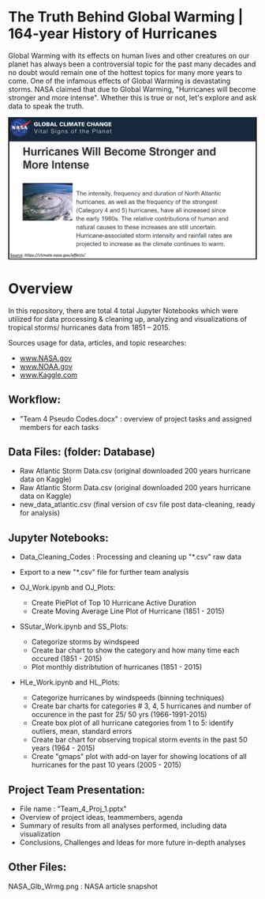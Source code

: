 # The Truth Behind Global Warming | 164-year History of Hurricanes
Global Warming with its effects on human lives and other creatures on our planet has always been a controversial topic for the past many decades and no doubt would remain one of the hottest topics for many more years to come. One of the infamous effects of Global Warming is devastating storms. NASA claimed that due to Global Warming, "Hurricanes will become stronger and more intense". Whether this is true or not, let's explore and ask data to speak the truth.

![Image description](NASA_Glb_Wrmg.png)


# Overview
In this repository, there are total 4 total Jupyter Notebooks which were utilized for data processing & cleaning up, analyzing and visualizations of tropical storms/ hurricanes data from 1851 – 2015.

Sources usage for data, articles, and topic researches:
   - www.NASA.gov
   - www.NOAA.gov
   - www.Kaggle.com

## Workflow:
- "Team 4 Pseudo Codes.docx" : overview of project tasks and assigned members for each tasks

## Data Files: (folder: Database)
- Raw Atlantic Storm Data.csv (original downloaded 200 years hurricane data on Kaggle)
- Raw Atlantic Storm Data.csv (original downloaded 200 years hurricane data on Kaggle)
- new_data_atlantic.csv (final version of csv file post data-cleaning, ready for analysis)

## Jupyter Notebooks:
- Data_Cleaning_Codes : Processing and cleaning up "*.csv" raw data
- Export to a new "*.csv" file for further team analysis 
   
- OJ_Work.ipynb and OJ_Plots:   
   - Create PiePlot of Top 10 Hurricane Active Duration
   - Create Moving Average Line Plot of Hurricane (1851 - 2015)
    
- SSutar_Work.ipynb and SS_Plots:  
   - Categorize storms by windspeed
   - Create bar chart to show the category and how many time each occured (1851 - 2015)
   - Plot monthly distribtution of hurricanes (1851 - 2015)

- HLe_Work.ipynb and HL_Plots:  
   - Categorize hurricanes by windspeeds (binning techniques)
   - Create bar charts for categories # 3, 4, 5 hurricanes and number of occurence in the past for 25/ 50 yrs (1966-1991-2015)
   - Create box plot of all hurricane categories from 1 to 5: identify outliers, mean, standard errors
   - Create bar chart for observing tropical storm events in the past 50 years (1964 - 2015)
   - Create "gmaps" plot with add-on layer for showing locations of all hurricanes for the past 10 years (2005 - 2015)

## Project Team Presentation:
- File name : "Team_4_Proj_1.pptx"
- Overview of project ideas, teammembers, agenda
- Summary of results from all analyses performed, including data visualization 
- Conclusions, Challenges and Ideas for more future in-depth analyses

## Other Files: 
NASA_Glb_Wrmg.png : NASA article snapshot 
       


